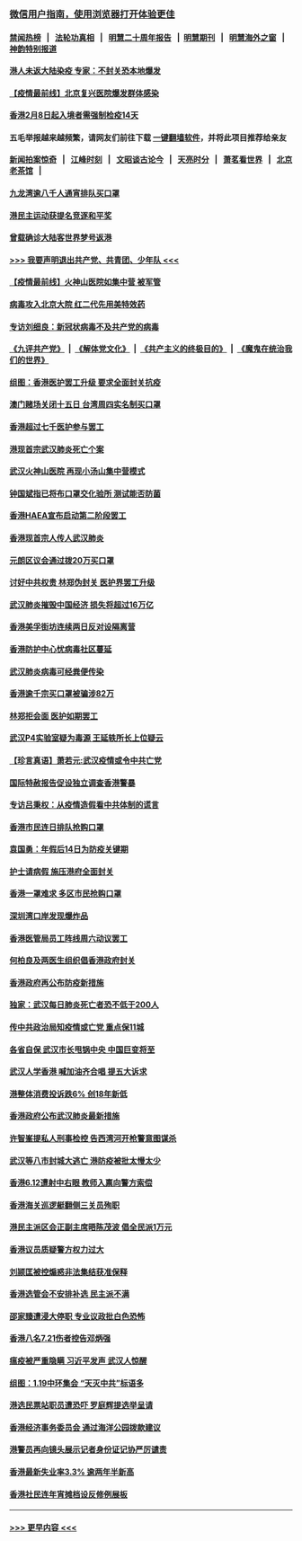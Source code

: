 ### [微信用户指南，使用浏览器打开体验更佳](https://github.com/gfw-breaker/banned-news1/blob/master/indexes/wechat-guide.md?t=0)
#### [禁闻热榜](热点新闻.md?t=0)  &nbsp;&nbsp;|&nbsp;&nbsp; [法轮功真相](https://github.com/gfw-breaker/truth/blob/master/README.md?t=0) &nbsp;&nbsp;|&nbsp;&nbsp; [明慧二十周年报告](https://github.com/gfw-breaker/mh-reports/blob/master/README.md?t=0) &nbsp;&nbsp;|&nbsp;&nbsp;[明慧期刊](https://github.com/gfw-breaker/mh-qikan) &nbsp;&nbsp;|&nbsp;&nbsp; [明慧海外之窗](https://github.com/gfw-breaker/mh-news/blob/master/README.md?t=0) &nbsp;&nbsp;|&nbsp;&nbsp; [神韵特别报道](https://github.com/gfw-breaker/mh-news/blob/master/shenyun.md?t=0)
#### [港人未返大陆染疫 专家：不封关恐本地爆发](../pages/nsc415/n11848021.md?t=02070155) 
#### [【疫情最前线】北京复兴医院爆发群体感染](../pages/nsc415/n11847626.md?t=02070155) 
#### [香港2月8日起入境者需强制检疫14天](../pages/nsc415/n11847658.md?t=02070155) 
#### 五毛举报越来越频繁，请网友们前往下载 [一键翻墙软件](https://github.com/gfw-breaker/ssr-accounts)，并将此项目推荐给亲友
#### [新闻拍案惊奇](https://github.com/gfw-breaker/banned-news1/blob/master/pages/link4.md) &nbsp;&nbsp;|&nbsp;&nbsp; [江峰时刻](https://github.com/gfw-breaker/banned-news1/blob/master/pages/link4.md) &nbsp;&nbsp;|&nbsp;&nbsp; [文昭谈古论今](https://github.com/gfw-breaker/banned-news1/blob/master/pages/link4.md) &nbsp;&nbsp;|&nbsp;&nbsp; [天亮时分](https://github.com/gfw-breaker/banned-news1/blob/master/pages/link4.md) &nbsp;&nbsp;|&nbsp;&nbsp; [萧茗看世界](https://github.com/gfw-breaker/banned-news1/blob/master/pages/link4.md) &nbsp;&nbsp;|&nbsp;&nbsp; [北京老茶馆](https://github.com/gfw-breaker/banned-news1/blob/master/pages/link4.md) &nbsp;&nbsp;|&nbsp;&nbsp; 
#### [九龙湾逾八千人通宵排队买口罩](../pages/nsc415/n11847647.md?t=02070155) 
#### [港民主运动获提名竞逐和平奖](../pages/nsc415/n11847633.md?t=02070155) 
#### [曾载确诊大陆客世界梦号返港](../pages/nsc415/n11847608.md?t=02070155) 
#### [>>> 我要声明退出共产党、共青团、少年队 <<<](https://github.com/begood0513/goodnews/blob/master/quit/letter.md) 
#### [【疫情最前线】火神山医院如集中营 被军管](../pages/nsc415/n11847524.md?t=02070155) 
#### [病毒攻入北京大院 红二代先用美特效药](../pages/nsc415/n11847427.md?t=02070155) 
#### [专访刘细良：新冠状病毒不及共产党的病毒](../pages/nsc415/n11847164.md?t=02070155) 
#### [《九评共产党》](https://github.com/begood0513/9ping.md/blob/master/README.md) &nbsp;|&nbsp; [《解体党文化》](../../../../jtdwh.md/blob/master/README.md)  &nbsp;|&nbsp; [《共产主义的终极目的》](../../../../gczydzjmd.md/blob/master/README.md) &nbsp;|&nbsp; [《魔鬼在统治我们的世界》](../../../../mgztzwmdsj.md/blob/master/README.md) 
#### [组图：香港医护罢工升级 要求全面封关抗疫](../pages/nsc415/n11844107.md?t=02070155) 
#### [澳门赌场关闭十五日 台湾周四实名制买口罩](../pages/nsc415/n11845083.md?t=02070155) 
#### [香港超过七千医护参与罢工](../pages/nsc415/n11845051.md?t=02070155) 
#### [港现首宗武汉肺炎死亡个案](../pages/nsc415/n11844998.md?t=02070155) 
#### [武汉火神山医院 再现小汤山集中营模式](../pages/nsc415/n11844763.md?t=02070155) 
#### [钟国斌指已将布口罩交化验所 测试能否防菌](../pages/nsc415/n11842783.md?t=02070155) 
#### [香港HAEA宣布启动第二阶段罢工](../pages/nsc415/n11842723.md?t=02070155) 
#### [香港现首宗人传人武汉肺炎](../pages/nsc415/n11842766.md?t=02070155) 
#### [元朗区议会通过拨20万买口罩](../pages/nsc415/n11842754.md?t=02070155) 
#### [讨好中共权贵 林郑伪封关 医护界罢工升级](../pages/nsc415/n11842359.md?t=02070155) 
#### [武汉肺炎摧毁中国经济 损失将超过16万亿](../pages/nsc415/n11839723.md?t=02070155) 
#### [香港美孚街坊连续两日反对设隔离营](../pages/nsc415/n11839962.md?t=02070155) 
#### [香港防护中心忧病毒社区蔓延](../pages/nsc415/n11839933.md?t=02070155) 
#### [武汉肺炎病毒可经粪便传染](../pages/nsc415/n11839939.md?t=02070155) 
#### [香港逾千宗买口罩被骗涉82万](../pages/nsc415/n11839914.md?t=02070155) 
#### [林郑拒会面 医护如期罢工](../pages/nsc415/n11839892.md?t=02070155) 
#### [武汉P4实验室疑为毒源 王延轶所长上位疑云](../pages/nsc415/n11835543.md?t=02070155) 
#### [【珍言真语】萧若元:武汉疫情或令中共亡党](../pages/nsc415/n11829394.md?t=02070155) 
#### [国际特赦报告促设独立调查香港警暴](../pages/nsc415/n11833845.md?t=02070155) 
#### [专访吕秉权：从疫情造假看中共体制的谎言](../pages/nsc415/n11833813.md?t=02070155) 
#### [香港市民连日排队抢购口罩](../pages/nsc415/n11833794.md?t=02070155) 
#### [袁国勇：年假后14日为防疫关键期](../pages/nsc415/n11831088.md?t=02070155) 
#### [护士请病假 施压港府全面封关](../pages/nsc415/n11831030.md?t=02070155) 
#### [香港一罩难求 多区市民抢购口罩](../pages/nsc415/n11831002.md?t=02070155) 
#### [深圳湾口岸发现爆炸品](../pages/nsc415/n11828802.md?t=02070155) 
#### [香港医管局员工阵线周六动议罢工](../pages/nsc415/n11828762.md?t=02070155) 
#### [何柏良及两医生组织倡香港政府封关](../pages/nsc415/n11828749.md?t=02070155) 
#### [香港政府再公布防疫新措施](../pages/nsc415/n11828716.md?t=02070155) 
#### [独家：武汉每日肺炎死亡者恐不低于200人](../pages/nsc415/n11828240.md?t=02070155) 
#### [传中共政治局知疫情或亡党 重点保11城](../pages/nsc415/n11828145.md?t=02070155) 
#### [各省自保 武汉市长甩锅中央 中国巨变将至](../pages/nsc415/n11828021.md?t=02070155) 
#### [武汉人学香港 喊加油齐合唱 提五大诉求](../pages/nsc415/n11827046.md?t=02070155) 
#### [港整体消费投诉跌6% 创18年新低](../pages/nsc415/n11817280.md?t=02070155) 
#### [香港政府公布武汉肺炎最新措施](../pages/nsc415/n11817152.md?t=02070155) 
#### [许智峯提私人刑事检控 告西湾河开枪警意图谋杀](../pages/nsc415/n11817132.md?t=02070155) 
#### [武汉等八市封城大逃亡 港防疫被批太慢太少](../pages/nsc415/n11817058.md?t=02070155) 
#### [香港6.12遭射中右眼 教师入禀向警方索偿](../pages/nsc415/n11814678.md?t=02070155) 
#### [香港海关巡逻艇翻侧三关员殉职](../pages/nsc415/n11814604.md?t=02070155) 
#### [港民主派区会正副主席晤陈茂波 倡全民派1万元](../pages/nsc415/n11814582.md?t=02070155) 
#### [香港议员质疑警方权力过大](../pages/nsc415/n11814560.md?t=02070155) 
#### [刘颕匡被控煽惑非法集结获准保释](../pages/nsc415/n11811727.md?t=02070155) 
#### [香港选管会不安排补选 民主派不满](../pages/nsc415/n11811691.md?t=02070155) 
#### [邵家臻遭浸大停职 专业议政批白色恐怖](../pages/nsc415/n11811670.md?t=02070155) 
#### [香港八名7.21伤者控告邓炳强](../pages/nsc415/n11811623.md?t=02070155) 
#### [瘟疫被严重隐瞒 习近平发声 武汉人惊醒](../pages/nsc415/n11811186.md?t=02070155) 
#### [组图：1.19中环集会 “天灭中共”标语多](../pages/nsc415/n11809514.md?t=02070155) 
#### [港选民票站职员遭恐吓 罗庭辉提选举呈请](../pages/nsc415/n11808914.md?t=02070155) 
#### [香港经济事务委员会 通过海洋公园拨款建议](../pages/nsc415/n11808906.md?t=02070155) 
#### [港警员再向镜头展示记者身份证记协严厉谴责](../pages/nsc415/n11808888.md?t=02070155) 
#### [香港最新失业率3.3% 逾两年半新高](../pages/nsc415/n11808887.md?t=02070155) 
#### [香港社民连年宵摊档设反修例展板](../pages/nsc415/n11808857.md?t=02070155) 

----
#### [ >>> 更早内容 <<< ](../indexes/nsc415-earlier.md)
